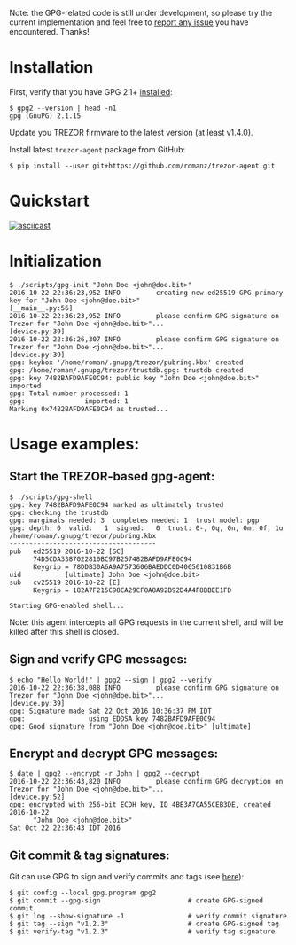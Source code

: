 Note: the GPG-related code is still under development, so please try the current implementation
and feel free to [report any issue](https://github.com/romanz/trezor-agent/issues) you have encountered.
Thanks!

# Installation

First, verify that you have GPG 2.1+ [installed](https://gist.github.com/vt0r/a2f8c0bcb1400131ff51):

```
$ gpg2 --version | head -n1
gpg (GnuPG) 2.1.15
```

Update you TREZOR firmware to the latest version (at least v1.4.0).

Install latest `trezor-agent` package from GitHub:
```
$ pip install --user git+https://github.com/romanz/trezor-agent.git
```

# Quickstart

[![asciicast](https://asciinema.org/a/88teiuljlxp8w0avvn7oorr4s.png)](https://asciinema.org/a/88teiuljlxp8w0avvn7oorr4s)

# Initialization
```
$ ./scripts/gpg-init "John Doe <john@doe.bit>"
2016-10-22 22:36:23,952 INFO         creating new ed25519 GPG primary key for "John Doe <john@doe.bit>"                                   [__main__.py:56]
2016-10-22 22:36:23,952 INFO         please confirm GPG signature on Trezor for "John Doe <john@doe.bit>"...                              [device.py:39]
2016-10-22 22:36:26,307 INFO         please confirm GPG signature on Trezor for "John Doe <john@doe.bit>"...                              [device.py:39]
gpg: keybox '/home/roman/.gnupg/trezor/pubring.kbx' created
gpg: /home/roman/.gnupg/trezor/trustdb.gpg: trustdb created
gpg: key 7482BAFD9AFE0C94: public key "John Doe <john@doe.bit>" imported
gpg: Total number processed: 1
gpg:               imported: 1
Marking 0x7482BAFD9AFE0C94 as trusted...
```

# Usage examples:

## Start the TREZOR-based gpg-agent:
```
$ ./scripts/gpg-shell
gpg: key 7482BAFD9AFE0C94 marked as ultimately trusted
gpg: checking the trustdb
gpg: marginals needed: 3  completes needed: 1  trust model: pgp
gpg: depth: 0  valid:   1  signed:   0  trust: 0-, 0q, 0n, 0m, 0f, 1u
/home/roman/.gnupg/trezor/pubring.kbx
-------------------------------------
pub   ed25519 2016-10-22 [SC]
      74D5CDA3387022810BC97B257482BAFD9AFE0C94
      Keygrip = 78DDB30A6A9A7573606BAEDDC0D4065610831B6B
uid           [ultimate] John Doe <john@doe.bit>
sub   cv25519 2016-10-22 [E]
      Keygrip = 182A7F215C98CA29CF8A8A92B92D4A4F8BBEE1FD

Starting GPG-enabled shell...
```

Note: this agent intercepts all GPG requests in the current shell, and will be killed after this shell is closed.

## Sign and verify GPG messages:
```
$ echo "Hello World!" | gpg2 --sign | gpg2 --verify
2016-10-22 22:36:38,088 INFO         please confirm GPG signature on Trezor for "John Doe <john@doe.bit>"...                              [device.py:39]
gpg: Signature made Sat 22 Oct 2016 10:36:37 PM IDT
gpg:                using EDDSA key 7482BAFD9AFE0C94
gpg: Good signature from "John Doe <john@doe.bit>" [ultimate]
```
## Encrypt and decrypt GPG messages:
```
$ date | gpg2 --encrypt -r John | gpg2 --decrypt
2016-10-22 22:36:43,820 INFO         please confirm GPG decryption on Trezor for "John Doe <john@doe.bit>"...                             [device.py:52]
gpg: encrypted with 256-bit ECDH key, ID 4BE3A7CA55CEB3DE, created 2016-10-22
      "John Doe <john@doe.bit>"
Sat Oct 22 22:36:43 IDT 2016
```

## Git commit & tag signatures:
Git can use GPG to sign and verify commits and tags (see [here](https://git-scm.com/book/en/v2/Git-Tools-Signing-Your-Work)):
```
$ git config --local gpg.program gpg2
$ git commit --gpg-sign                      # create GPG-signed commit
$ git log --show-signature -1                # verify commit signature
$ git tag --sign "v1.2.3"                    # create GPG-signed tag
$ git verify-tag "v1.2.3"                    # verify tag signature
```
